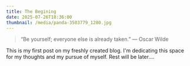 ```yaml
---
title: The Begining
date: 2025-07-26T18:36:00
thumbnail: /media/panda-3503779_1280.jpg
---
```

> “Be yourself; everyone else is already taken.”
> ― Oscar Wilde

This is my first post on my freshly created blog. I'm dedicating this space for my thoughts and my pursue of myself. Rest will be later....
